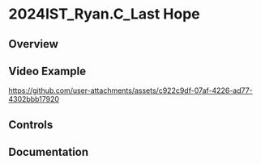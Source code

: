 # 2024IST_Ryan.C_Last Hope

## Overview



## Video Example

https://github.com/user-attachments/assets/c922c9df-07af-4226-ad77-4302bbb17920

## Controls



## Documentation
